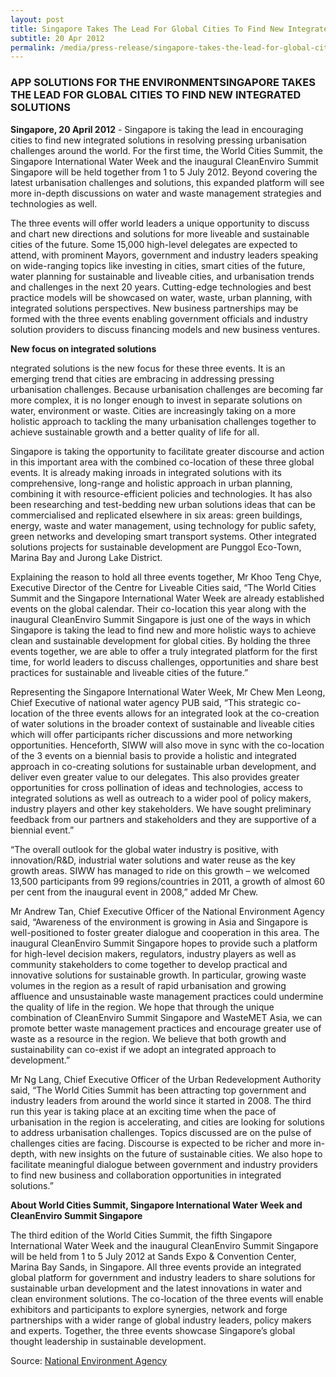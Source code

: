 ```yaml
---
layout: post
title: Singapore Takes The Lead For Global Cities To Find New Integrated Solutions
subtitle: 20 Apr 2012
permalink: /media/press-release/singapore-takes-the-lead-for-global-cities-to-find-new-integrated-solutions
---
```


### APP SOLUTIONS FOR THE ENVIRONMENTSINGAPORE TAKES THE LEAD FOR GLOBAL CITIES TO FIND NEW INTEGRATED SOLUTIONS

**Singapore, 20 April 2012** - Singapore is taking the lead in encouraging cities to find new integrated solutions in resolving pressing urbanisation challenges around the world. For the first time, the World Cities Summit, the Singapore International Water Week and the inaugural CleanEnviro Summit Singapore will be held together from 1 to 5 July 2012. Beyond covering the latest urbanisation challenges and solutions, this expanded platform will see more in-depth discussions on water and waste management strategies and technologies as well.

The three events will offer world leaders a unique opportunity to discuss and chart new directions and solutions for more liveable and sustainable cities of the future. Some 15,000 high-level delegates are expected to attend, with prominent Mayors, government and industry leaders speaking on wide-ranging topics like investing in cities, smart cities of the future, water planning for sustainable and liveable cities, and urbanisation trends and challenges in the next 20 years. Cutting-edge technologies and best practice models will be showcased on water, waste, urban planning, with integrated solutions perspectives. New business partnerships may be formed with the three events enabling government officials and industry solution providers to discuss financing models and new business ventures.

**New focus on integrated solutions**

ntegrated solutions is the new focus for these three events. It is an emerging trend that cities are embracing in addressing pressing urbanisation challenges. Because urbanisation challenges are becoming far more complex, it is no longer enough to invest in separate solutions on water, environment or waste. Cities are increasingly taking on a more holistic approach to tackling the many urbanisation challenges together to achieve sustainable growth and a better quality of life for all.

Singapore is taking the opportunity to facilitate greater discourse and action in this important area with the combined co-location of these three global events. It is already making inroads in integrated solutions with its comprehensive, long-range and holistic approach in urban planning, combining it with resource-efficient policies and technologies. It has also been researching and test-bedding new urban solutions ideas that can be commercialised and replicated elsewhere in six areas: green buildings, energy, waste and water management, using technology for public safety, green networks and developing smart transport systems. Other integrated solutions projects for sustainable development are Punggol Eco-Town, Marina Bay and Jurong Lake District.

Explaining the reason to hold all three events together, Mr Khoo Teng Chye, Executive Director of the Centre for Liveable Cities said, “The World Cities Summit and the Singapore International Water Week are already established events on the global calendar. Their co-location this year along with the inaugural CleanEnviro Summit Singapore is just one of the ways in which Singapore is taking the lead to find new and more holistic ways to achieve clean and sustainable development for global cities. By holding the three events together, we are able to offer a truly integrated platform for the first time, for world leaders to discuss challenges, opportunities and share best practices for sustainable and liveable cities of the future.”

Representing the Singapore International Water Week, Mr Chew Men Leong, Chief Executive of national water agency PUB said, “This strategic co-location of the three events allows for an integrated look at the co-creation of water solutions in the broader context of sustainable and liveable cities which will offer participants richer discussions and more networking opportunities. Henceforth, SIWW will also move in sync with the co-location of the 3 events on a biennial basis to provide a holistic and integrated approach in co-creating solutions for sustainable urban development, and deliver even greater value to our delegates. This also provides greater opportunities for cross pollination of ideas and technologies, access to integrated solutions as well as outreach to a wider pool of policy makers, industry players and other key stakeholders. We have sought preliminary feedback from our partners and stakeholders and they are supportive of a biennial event.”

“The overall outlook for the global water industry is positive, with innovation/R&D, industrial water solutions and water reuse as the key growth areas. SIWW has managed to ride on this growth – we welcomed 13,500 participants from 99 regions/countries in 2011, a growth of almost 60 per cent from the inaugural event in 2008,” added Mr Chew.

Mr Andrew Tan, Chief Executive Officer of the National Environment Agency said, “Awareness of the environment is growing in Asia and Singapore is well-positioned to foster greater dialogue and cooperation in this area. The inaugural CleanEnviro Summit Singapore hopes to provide such a platform for high-level decision makers, regulators, industry players as well as community stakeholders to come together to develop practical and innovative solutions for sustainable growth. In particular, growing waste volumes in the region as a result of rapid urbanisation and growing affluence and unsustainable waste management practices could undermine the quality of life in the region. We hope that through the unique combination of CleanEnviro Summit Singapore and WasteMET Asia, we can promote better waste management practices and encourage greater use of waste as a resource in the region. We believe that both growth and sustainability can co-exist if we adopt an integrated approach to development.”

Mr Ng Lang, Chief Executive Officer of the Urban Redevelopment Authority said, “The World Cities Summit has been attracting top government and industry leaders from around the world since it started in 2008. The third run this year is taking place at an exciting time when the pace of urbanisation in the region is accelerating, and cities are looking for solutions to address urbanisation challenges. Topics discussed are on the pulse of challenges cities are facing. Discourse is expected to be richer and more in-depth, with new insights on the future of sustainable cities. We also hope to facilitate meaningful dialogue between government and industry providers to find new business and collaboration opportunities in integrated solutions.”

**About World Cities Summit, Singapore International Water Week and CleanEnviro Summit Singapore**

The third edition of the World Cities Summit, the fifth Singapore International Water Week and the inaugural CleanEnviro Summit Singapore will be held from 1 to 5 July 2012 at Sands Expo & Convention Center, Marina Bay Sands, in Singapore. All three events provide an integrated global platform for government and industry leaders to share solutions for sustainable urban development and the latest innovations in water and clean environment solutions. The co-location of the three events will enable exhibitors and participants to explore synergies, network and forge partnerships with a wider range of global industry leaders, policy makers and experts. Together, the three events showcase Singapore’s global thought leadership in sustainable development.

Source: [<a href="https://www.nea.gov.sg/" target="_blank">National Environment Agency</a>](https://www.nea.gov.sg/)